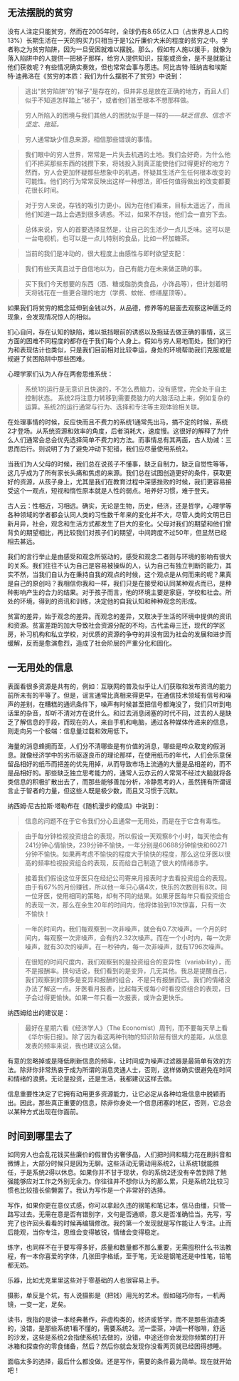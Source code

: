 ## 无法摆脱的贫穷

没有人注定只能贫穷，然而在2005年时，全球仍有8.65亿人口（占世界总人口的13%）长期生活在一天的购买力只相当于是1公斤廉价大米的程度的贫穷之中。学者称之为贫穷陷阱，因为一旦受困就难以摆脱。那么，假如有人施以援手，就像为落入陷阱中的人提供一把梯子那样，给穷人提供知识，技能或资金，是不是就能让他们获救呢？有些情况确实奏效，但也常常会事与愿违。阿比吉特·班纳吉和埃斯特·迪弗洛在《贫穷的本质：我们为什么摆脱不了贫穷》中说到：

>逃出“贫穷陷阱”的“梯子”是存在的，但并非总是放在正确的地方，而且人们似乎不知道怎样踏上“梯子”，或者他们甚至根本不想那样做。

>穷人所陷入的困境与我们其他人的困扰似乎是一样的——*缺乏信息、信念不坚定、拖延。*

>穷人通常缺少信息来源，相信那些错误的事情。

>我们眼中的穷人世界，常常是一片失去机遇的土地。我们会好奇，为什么他们不把买那些东西的钱攒下来，将钱投入到真正能使他们过得更好的地方？然而，穷人会更加怀疑那些想象中的机遇，怀疑其生活产生任何根本改变的可能性。他们的行为常常反映出这样一种想法，即任何值得做出的改变都要花很长时间。

>对于穷人来说，存钱的吸引力更小，因为在他们看来，目标太遥远了，而且他们知道一路上会遇到很多诱惑。不过，如果不存钱，他们会一直穷下去。

>总体来说，穷人的首要选择显然是，让自己的生活少一点儿乏味。这可以是一台电视机，也可以是一点儿特别的食品，比如一杯加糖茶。

>当前的我们是冲动的，很大程度上由感性与即时欲望支配：

>我们有些天真且过于自信地以为，自己有能力在未来做正确的事。

>买下我们今天想要的东西（酒、糖或脂肪类食品，小饰品等），但计划着明天将钱花在一些更合理的地方（学费、蚊帐、修缮屋顶等）。

如果我们将贫穷的概念延伸到金钱以外，从品德，修养等的层面去观察这种匮乏的现象，会发现情况惊人的相似。

扪心自问，存在认知的缺陷，难以抵挡眼前的诱惑以及拖延去做正确的事情，这三方面的困难不同程度的都存在于我们每个人身上。假如与穷人易地而处，我们的行为和表现估计也类似，只是我们目前相对比较幸运，身处的环境帮助我们克服或是规避了贫困陷阱中那些困难。

心理学家们认为人存在两套思维系统：
>系统1的运行是无意识且快速的，不怎么费脑力，没有感觉，完全处于自主控制状态。
系统2将注意力转移到需要费脑力的大脑活动上来，例如复杂的运算。系统2的运行通常与行为、选择和专注等主观体验相关联。

在处理事情的时候，反应快而且不费力的系统1通常先出马，搞不定的时候，系统2才登场。从系统资源和效率的角度，后者消耗大，速度慢。这很好的解释了为什么人们通常会总会优先选择简单不费力的方法。而事情总有其两面，古人劝诫：三思而后行。则说明了为了避免冲动下犯错，我们应尽量使用系统2。

当我们为人父母的时候，我们总在说孩子不懂事，缺乏自制力，缺乏自觉性等等，这几乎成为了所有家长头痛和焦虑的来源。我们总在试图创造更好的条件，获取更好的资源，从孩子身上，尤其是我们在教育过程中深感挫败的时候，我们更容易接受这个一观点，短视和惰性原本就是人性的弱点。培养好习惯，难于登天。

古人云：性相近，习相远。确实，无论是生物，历史，经济，还是哲学，心理学等各种领域的学者都会认同人类的习性数千年来的变化并不大，尽管人类的文明已日新月异，社会，观念和生活方式都发生了巨大的变化。父母对我们的期望和他们曾背负的期望相比，再比较我们对孩子们的期望，中间跨度不过50年，但显然已经相去甚远。

我们的言行举止是由感受和观念所驱动的，感受和观念二者则与环境的影响有很大的关系。我们往往不认为自己是容易被操纵的人，认为自己有独立判断的能力，其实不然，当我们自认为在秉持自我的观点的时候，这个观点是从何而来的呢？果真是自己的原创吗？我相信你我和一样，我们只是在接受和认同某种观点而已，是种种影响产生的合力的结果。对于孩子而言，他的环境主要是家庭，学校和社会。所处的环境，得到的资讯和训练，决定他的自我认知和种种观念的形成。

贫富的差异，始于观念的差异。而观念的差异，又取决于生活的环境中提供的资讯和资源。贫富差距的加大导致社会资源分配的不均，古代孟母三迁，现代的学区房，补习机构和私立学校，对优质的资源的争夺的并没有因为社会的发展和进步而缓解，反而是愈演愈烈，造成了社会阶层的严重分化和固化。


## 一无用处的信息

表面看很多资源是共有的，例如：互联网的普及似乎让人们获取和发布资讯的能力前所未有的平等了。但是，谣言通常比真相来得更早，在通信技术领域有信号和噪声的差别，在糟糕的通讯条件下，噪声有时候甚至把信号都淹没了，我们只听到电话里的杂音，却听不清对方在说什么。和过去消息闭塞的时代不同，过去的人是缺乏了解信息的手段，而现在的人，来自手机和电脑，通过各种媒体传递来的信息，则走向另一个极端：信息量过载和效用低下。

海量的消息蜂拥而至，人们分不清哪些是有价值的消息，哪些是哗众取宠的假消息。就像经济学中的劣币驱逐良币的理论那样，在使用纸币的年代，人们会乐意保留品相好的纸币而把差的优先用掉，从而导致市场上流通的大量是品相差的，而不是品相好的。那些缺乏独立思考能力的，通常人云亦云的人常常不经过大脑就将各类信息的积极扩散出去了，而那些能够善加分析，冷静思考的人，虽然拥有所谓谣言止于智者的力量，但这些人既是极少数，而且又习惯于沉默。

纳西姆·尼古拉斯·塔勒布在《随机漫步的傻瓜》中说到：
>信息的问题不在于它令我们分心且通常一无用处，而是在于它含有毒性。

>由于每分钟检视投资组合的表现，所以假设一天观察8个小时，每天他会有241分钟心情愉快，239分钟不愉快，一年分别是60688分钟愉快和60271分钟不愉快。如果再考虑不愉快的程度大于愉快的程度，那么这位牙医以很高的频率检视投资组合的表现，反而给自己制造了很大的情绪赤字。

>接着我们假设这位牙医只在经纪公司寄来月报表时才去看投资组合的表现。由于有67%的月份赚钱，所以他一年只心痛4次，快乐的次数则有8次。同一位牙医，使用相同的策略，却有不同的结果。如果牙医每年只看投资组合的表现一次，那么在余生20年的时间内，他将体验到19次惊喜，只有一次不愉快！

>一年的时间内，我们每观察到一次非噪声，就会有0.7次噪声。一个月的时间内，每观察一次非噪声，会有约2.32次噪声。而在一个小时内，每一次非噪声，就有30次的噪声。在一秒钟内，每一次非噪声，就有1796次噪声。

>在很短的时间尺度内，我们观察到的是投资组合的变异性（variability），而不是报酬率。换句话说，我们看到的是变异，几无其他。我总是提醒自己，我们观察到的顶多是变异和报酬的组合，不是只有报酬而已。我们的情绪没办法了解这一点。牙医看月报表，比起每天或每小时看投资组合的表现，日子会过得更愉快。如果一年只看一次报表，或许会更快乐。

纳西姆给出的建议是：
>最好在星期六看《经济学人》（The Economist）周刊，而不要每天早上看《华尔街日报》。除了因为看这两种刊物的知识阶层有很大的差距，从信息发表的频率来说，我也建议这么做。

有意的忽略掉或是降低刷新信息的频率，让时间成为噪声过滤器是最简单有效的方法。除非你非常热衷于成为所谓的消息灵通人士，否则，这样做确实很避免在时间和情绪的浪费。无论是投资，还是生活，我都建议这样去做。

信息重要性决定了它拥有动用更多资源能力，让它必定从各种垃圾信息中脱颖而出。因此，那些真正重要的信息，除非你身处一个信息闭塞的地区，否则，它总会以某种方式出现在你面前。

## 时间到哪里去了

如同穷人也会乱花钱买些廉价的假冒伪劣奢侈品，人们把时间和精力花在刷抖音和微博上，大部分时候只是因为无聊。这些活动无需动用系统2，让系统1就能胜任，于是系统2得以休息。如果你并不甘于现状，你的系统2还没有辛苦到除了勉强能够应对工作之外别无余力。你往往并不想你认为的那么累，只是系统2比较习惯也比较擅长偷懒罢了。我认为写作是一个非常好的选择。

写作，如果你更在意仪式感，你可以拿起久违的钢笔和笔记本，信马由缰，只管一路写过去。无需在意是否有错别字，文句是否通顺，意义是否准确恰当。先写，写完了也许回头看看的时候再编辑修改。我的第一个发现就是写作能让人专注。止而后能观，当你专注，思维会变得敏锐，情绪会变得稳定。

练字，也同样不在于要写得多好，质量和数量都不那么重要，无需囤积什么书法教程，有一本你喜爱的字体，几张田字格纸，至于笔，无论是钢笔还是中性笔，铅笔都无妨。

乐器，比如尤克里里这些对于零基础的人也很容易上手。

摄影，单反是个坑，有人说摄影是（把钱）用光的艺术。假如碰巧你有，一机两镜，一变一定，足矣。

读书，我指的是读一本经典著作，非虚构类的，经济或哲学，而不是那些消遣类的，没错，是那些系统1看不懂的，需要系统2。沏一壶茶，冲调一杯咖啡，舒适的沙发，这些是系统2会指使系统1去做的，没错，中途还你会发现你频繁的打开冰箱和探查你的零食储备，然后？然后你就会发现你没看两页就已经困得想睡。

面临太多的选择，最后什么都没做。还是写作，需要的条件最为简单。现在就开始吧！
